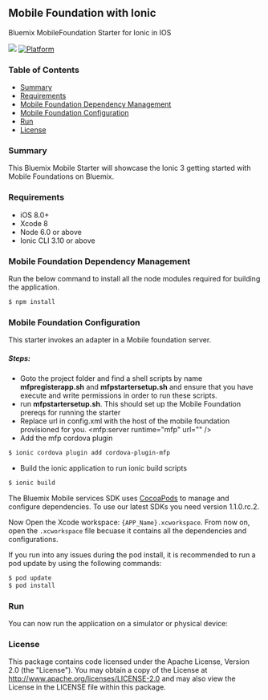 

## Mobile Foundation with Ionic
Bluemix MobileFoundation Starter for Ionic in IOS

[![](https://img.shields.io/badge/bluemix-powered-blue.svg)](https://bluemix.net)
[![Platform](https://img.shields.io/badge/platform-ios_swift-lightgrey.svg?style=flat)](https://developer.apple.com/swift/)

### Table of Contents
* [Summary](#summary)
* [Requirements](#requirements)
* [Mobile Foundation Dependency Management](#mfpdependencymanagement)
* [Mobile Foundation Configuration](#mfpconfiguration)
* [Run](#run)
* [License](#license)

### Summary
This Bluemix Mobile Starter will showcase the Ionic 3 getting started with Mobile Foundations on Bluemix.

### Requirements
* iOS 8.0+
* Xcode 8
* Node 6.0 or above
* Ionic CLI 3.10 or above

### Mobile Foundation Dependency Management
Run the below command to install all the node modules required for building the application.
```bash
$ npm install
```

### Mobile Foundation Configuration
This starter invokes an adapter in a Mobile foundation server.
##### Steps:
* Goto the project folder and find a shell scripts by name **mfpregisterapp.sh** and **mfpstartersetup.sh** and ensure that you have execute and write permissions in order to run these scripts.
* run **mfpstartersetup.sh**. This should set up the Mobile Foundation prereqs for running the starter
* Replace url in config.xml with the host of the mobile foundation provisioned for you. <mfp:server runtime="mfp" url="" />
* Add the mfp cordova plugin
```bash
$ ionic cordova plugin add cordova-plugin-mfp
```
* Build the ionic application to run ionic build scripts
```bash
$ ionic build
```

The Bluemix Mobile services SDK uses [CocoaPods](https://cocoapods.org/) to manage and configure dependencies. To use our latest SDKs you need version 1.1.0.rc.2.


Now Open the Xcode workspace: `{APP_Name}.xcworkspace`. From now on, open the `.xcworkspace` file becuase it contains all the dependencies and configurations.

If you run into any issues during the pod install, it is recommended to run a pod update by using the following commands:

```bash
$ pod update
$ pod install
```



### Run
You can now run the application on a simulator or physical device:




### License
This package contains code licensed under the Apache License, Version 2.0 (the "License"). You may obtain a copy of the License at http://www.apache.org/licenses/LICENSE-2.0 and may also view the License in the LICENSE file within this package.
 
